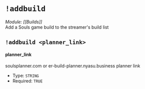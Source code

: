 # `!addbuild`
*Module: [[Builds]]*<br>
Add a Souls game build to the streamer's build list
## `!addbuild <planner_link>`
#### planner_link
soulsplanner.com or er-build-planner.nyasu.business planner link
- Type: `STRING`
- Required: `TRUE`
